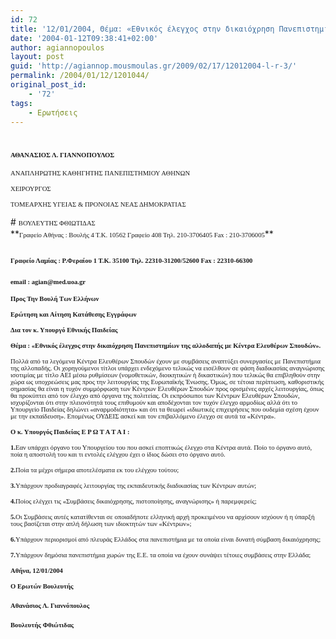 ```yaml
---
id: 72
title: '12/01/2004, Θέμα: «Εθνικός έλεγχος στην δικαιόχρηση Πανεπιστημίων της αλλοδαπής με Κέντρα Ελευθέρων Σπουδών».'
date: '2004-01-12T09:38:41+02:00'
author: agiannopoulos
layout: post
guid: 'http://agiannop.mousmoulas.gr/2009/02/17/12012004-l-r-3/'
permalink: /2004/01/12/1201044/
original_post_id:
    - '72'
tags:
    - Ερωτήσεις
---
```


# <span style="font-size:8pt;font-family:Tahoma;">ΑΘΑΝΑΣΙΟΣ Λ. ΓΙΑΝΝΟΠΟΥΛΟΣ</span>

<span style="font-size:8pt;font-family:Tahoma;">ΑΝΑΠΛΗΡΩΤΗΣ ΚΑΘΗΓΗΤΗΣ ΠΑΝΕΠΙΣΤΗΜΙΟΥ ΑΘΗΝΩΝ</span>

<span style="font-size:8pt;font-family:Tahoma;">ΧΕΙΡΟΥΡΓΟΣ</span>

<span style="font-size:8pt;font-family:Tahoma;">ΤΟΜΕΑΡΧΗΣ ΥΓΕΙΑΣ &amp; ΠΡΟΝΟΙΑΣ ΝΕΑΣ ΔΗΜΟΚΡΑΤΙΑΣ</span>

<div style="padding:0 0 1pt;border:medium medium 1pt none none solid -moz-use-text-color -moz-use-text-color windowtext;"># <span style="font-size:8pt;font-family:Tahoma;">ΒΟΥΛΕΥΤΗΣ ΦΘΙΩΤΙΔΑΣ</span>

</div>**<span style="font-size:8pt;font-family:Tahoma;">Γραφείο Αθήνας : Βουλής 4 Τ.Κ. 10562 Γραφείο 408 Τηλ. 210-3706405 Fax : 210-3706005</span>**

## <span style="font-size:8pt;font-family:Tahoma;">Γραφείο Λαμίας : Ρ.Φεραίου 1 Τ.Κ. 35100 Τηλ. 22310-31200/52600 </span><span style="font-size:8pt;font-family:Tahoma;">Fax</span><span style="font-size:8pt;font-family:Tahoma;"> : 22310-66300</span>

### <span style="font-size:8pt;font-family:Tahoma;">email</span><span style="font-size:8pt;font-family:Tahoma;"> : </span><span style="font-size:8pt;font-family:Tahoma;">agian</span><span style="font-size:8pt;font-family:Tahoma;">@</span><span style="font-size:8pt;font-family:Tahoma;">med</span><span style="font-size:8pt;font-family:Tahoma;">.</span><span style="font-size:8pt;font-family:Tahoma;">uoa</span><span style="font-size:8pt;font-family:Tahoma;">.</span><span style="font-size:8pt;font-family:Tahoma;">gr</span><span style="font-size:8pt;font-family:Tahoma;"></span>

<span style="font-size:8pt;font-family:Tahoma;"> </span>

<span style="font-size:8pt;font-family:Tahoma;"> </span>

<span style="font-size:8pt;font-family:Tahoma;">**Προς Την Βουλή Των Ελλήνων**</span>

**<span style="font-size:8pt;font-family:Tahoma;">Ερώτηση και Αίτηση Κατάθεσης Εγγράφων</span>**

**<span style="font-size:8pt;font-family:Tahoma;">Δια τον κ. Υπουργό Εθνικής Παιδείας</span>**

**<span style="font-size:8pt;font-family:Tahoma;"> </span>**

**<span style="font-size:8pt;font-family:Tahoma;">Θέμα : «Εθνικός έλεγχος στην δικαιόχρηση Πανεπιστημίων της αλλοδαπής με Κέντρα Ελευθέρων Σπουδών».</span>**

<span style="font-size:8pt;font-family:Tahoma;">Πολλά από τα λεγόμενα Κέντρα Ελευθέρων Σπουδών έχουν με συμβάσεις αναπτύξει συνεργασίες με Πανεπιστήμια της αλλοπαδής. Οι χορηγούμενοι τίτλοι υπάρχει ενδεχόμενο τελικώς να εισέλθουν σε φάση διαδικασίας αναγνώρισης ισοτιμίας με τίτλο ΑΕΙ μέσω ρυθμίσεων (νομοθετικών, διοικητικών ή δικαστικών) που τελικώς θα επιβληθούν στην χώρα ως υποχρεώσεις μας προς την λειτουργίας της Ευρωπαϊκής Ένωσης. Όμως, σε τέτοια περίπτωση, καθοριστικής σημασίας θα είναι η τυχόν συμμόρφωση των Κέντρων Ελευθέρων Σπουδών προς ορισμένες αρχές λειτουργίας, όπως θα προκύπτει από τον έλεγχο από όργανα της πολιτείας. Οι εκπρόσωποι των Κέντρων Ελευθέρων Σπουδών, ισχυρίζονται ότι στην πλειονότητά τους επιθυμούν και αποδέχονται τον τυχόν έλεγχο αρμοδίως αλλά ότι το Υπουργείο Παιδείας δηλώνει «αναρμοδιότητα» και ότι τα θεωρεί «ιδιωτικές επιχειρήσεις που ουδεμία σχέση έχουν με την εκπαίδευση». Επομένως ΟΥΔΕΙΣ ασκεί και τον επιβαλλόμενο έλεγχο σε αυτά τα «Κέντρα». </span>

**<span style="font-size:8pt;font-family:Tahoma;">Ο κ. Υπουργός Παιδείας Ε Ρ Ω Τ Α Τ Α Ι :</span>**

**<span style="font-size:8pt;font-family:Tahoma;">1.</span>**<span style="font-size:8pt;font-family:Tahoma;">Eαν υπάρχει όργανο του Υπουργείου του που ασκεί εποπτικώς έλεγχο στα Κέντρα αυτά. Ποίο το όργανο αυτό, ποία η αποστολή του και τι εντολές ελέγχου έχει ο ίδιος δώσει στο όργανο αυτό.</span>

**<span style="font-size:8pt;font-family:Tahoma;">2.</span>**<span style="font-size:8pt;font-family:Tahoma;">Ποία τα μέχρι σήμερα αποτελέσματα εκ του ελέγχου τούτου;</span>

**<span style="font-size:8pt;font-family:Tahoma;">3.</span>**<span style="font-size:8pt;font-family:Tahoma;">Υπάρχουν προδιαγραφές λειτουργίας της εκπαιδευτικής διαδικασίας των Κέντρων αυτών;</span>

**<span style="font-size:8pt;font-family:Tahoma;">4.</span>**<span style="font-size:8pt;font-family:Tahoma;">Ποίος ελέγχει τις «Συμβάσεις δικαιόχρησης, πιστοποίησης, αναγνώρισης» ή παρεμφερείς;</span>

**<span style="font-size:8pt;font-family:Tahoma;">5.</span>**<span style="font-size:8pt;font-family:Tahoma;">Οι Συμβάσεις αυτές κατατίθενται σε οποιαδήποτε ελληνική αρχή προκειμένου να αρχίσουν ισχύουν ή η ύπαρξή τους βασίζεται στην απλή δήλωση των ιδιοκτητών των «Κέντρων»;</span>

**<span style="font-size:8pt;font-family:Tahoma;">6.</span>**<span style="font-size:8pt;font-family:Tahoma;">Υπάρχουν περιορισμοί από πλευράς </span><span style="font-size:8pt;font-family:Tahoma;">E</span><span style="font-size:8pt;font-family:Tahoma;">λλάδος στα πανεπιστήμια με τα οποία είναι δυνατή σύμβαση δικαιόχρησης;</span>

**<span style="font-size:8pt;font-family:Tahoma;">7.</span>**<span style="font-size:8pt;font-family:Tahoma;">Υπάρχουν δημόσια πανεπιστήμια χωρών της Ε.Ε. τα οποία να έχουν συνάψει τέτοιες συμβάσεις στην Eλλάδα;</span>

**<span style="font-size:8pt;font-family:Tahoma;">A</span><span style="font-size:8pt;font-family:Tahoma;">θήνα, </span><span style="font-size:8pt;font-family:Tahoma;">12/01/2004</span><span style="font-size:8pt;font-family:Tahoma;"></span>**

**<span style="font-size:8pt;font-family:Tahoma;">Ο Ερωτών Βουλευτής</span><span style="font-size:8pt;font-family:Tahoma;"></span>**

**<span style="font-size:8pt;font-family:Tahoma;"></span>**

#### <span style="font-size:8pt;font-family:Tahoma;">Αθανάσιος Λ. Γιαννόπουλος</span>**<span style="font-size:8pt;font-family:Tahoma;"></span>**

#### **<span style="font-size:8pt;font-family:Tahoma;">Βουλευτής Φθιώτιδας</span>**